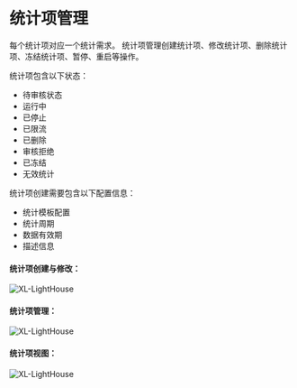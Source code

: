 # 统计项管理

每个统计项对应一个统计需求。
统计项管理创建统计项、修改统计项、删除统计项、冻结统计项、暂停、重启等操作。

统计项包含以下状态：

+ 待审核状态
+ 运行中
+ 已停止
+ 已限流
+ 已删除
+ 审核拒绝
+ 已冻结
+ 无效统计

统计项创建需要包含以下配置信息：

+ 统计模板配置
+ 统计周期
+ 数据有效期
+ 描述信息


#### 统计项创建与修改：
![XL-LightHouse](https://lighthousedp-1300542249.cos.ap-nanjing.myqcloud.com/screenshot_v2/21.jpg)

#### 统计项管理：
![XL-LightHouse](https://lighthousedp-1300542249.cos.ap-nanjing.myqcloud.com/screenshot_v2/20.jpg)

#### 统计项视图：
![XL-LightHouse](https://lighthousedp-1300542249.cos.ap-nanjing.myqcloud.com/screenshot_v2/19.jpg)


